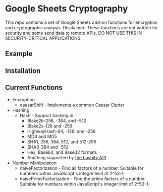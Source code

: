 # Google Sheets Cryptography
This repo contains a set of Google Sheets add-on functions for encryption and cryptographic analysis.
Disclaimer: These functions are not written for security and some send data to remote APIs.  DO NOT USE THIS IN SECURITY-CRITICAL APPLICATIONS.
## Example
## Installation
## Current Functions
- Encryption
  - caesarShift - Implements a common Caesar Cipher
- Hashing
  - Hash - Support hashing in:
     - Blake2b-256, -384, and -512
     - Blake2s-128 and -256
     - HighwayHash-64, -128, and -256
     - MD4 and MD5
     - SHA1, 256, 384, 512, and 512-256
     - SHA3-384 and -512
     - Hex, Base64, and Base32 formats
     - Anything supported by [the hashify API](https://hashify.net/).
- Number Manipulation
  - naiveFactorization - Find all factors of a number.  Suitable for numbers within JavaScript's integer limit of 2^53-1.
  - naivePrimeFactorization - Find the prime factors of a number.  Suitable for numbers within JavaScript's integer limit of 2^53-1.
